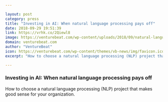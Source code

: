 ```yaml
---

layout: post
category: press
title: "Investing in AI: When natural language processing pays off"
date: 2018-09-29 19:51:39
link: https://vrhk.co/2Qiewl8
image: https://venturebeat.com/wp-content/uploads/2018/09/natural-language-processing.jpg?fit=1200%2C850&strip=all
domain: venturebeat.com
author: "VentureBeat"
icon: https://venturebeat.com/wp-content/themes/vb-news/img/favicon.ico
excerpt: "How to choose a natural language processing (NLP) project that makes good sense for your organization."

---
```


### Investing in AI: When natural language processing pays off

How to choose a natural language processing (NLP) project that makes good sense for your organization.